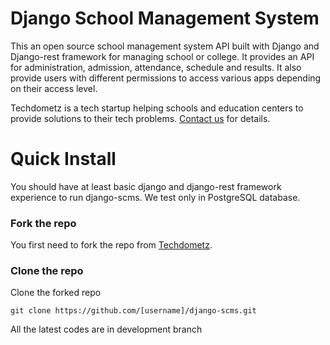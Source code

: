 # Django School Management System
This an open source school management system API built with Django and Django-rest framework for managing school or college. It provides an API for administration, admission, attendance, schedule and results. It also provide users with different permissions to access various apps depending on their access level.

Techdometz is a tech startup helping schools and education centers to provide solutions to their tech problems. 
[Contact us](http://techdometz.com/contact-us/) for details.

# Quick Install
You should have at least basic django and django-rest framework experience to run django-scms. We test only in PostgreSQL database.

### Fork the repo
You first need to fork the repo from [Techdometz](https://github.com/TechDometz/django-scms).
### Clone the repo
Clone the forked repo

`git clone https://github.com/[username]/django-scms.git`  

All the latest codes are in development branch

